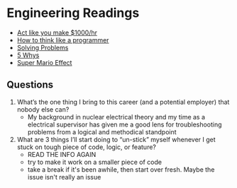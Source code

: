 # Engineering Readings

* [Act like you make $1000/hr](https://anthony-moore.medium.com/pretend-your-time-is-worth-1-000-hour-and-youll-become-100x-more-productive-6ab2302b8e8c)
* [How to think like a programmer](https://medium.freecodecamp.org/how-to-think-like-a-programmer-lessons-in-problem-solving-d1d8bf1de7d2)
* [Solving Problems](https://simpleprogrammer.com/solving-problems-breaking-it-down/)
* [5 Whys](https://www.mindtools.com/pages/article/newTMC_5W.htm)
* [Super Mario Effect](https://www.youtube.com/watch?v=9vJRopau0g0)

## Questions

1. What’s the one thing I bring to this career (and a potential employer) that nobody else can?
    * My background in nuclear electrical theory and my time as a electrical supervisor has given me a good lens for troubleshooting problems from a logical and methodical standpoint
2. What are 3 things I’ll start doing to “un-stick” myself whenever I get stuck on tough piece of code, logic, or feature?
    * READ THE INFO AGAIN
    * try to make it work on a smaller piece of code
    * take a break if it's been awhile, then start over fresh. Maybe the issue isn't really an issue
